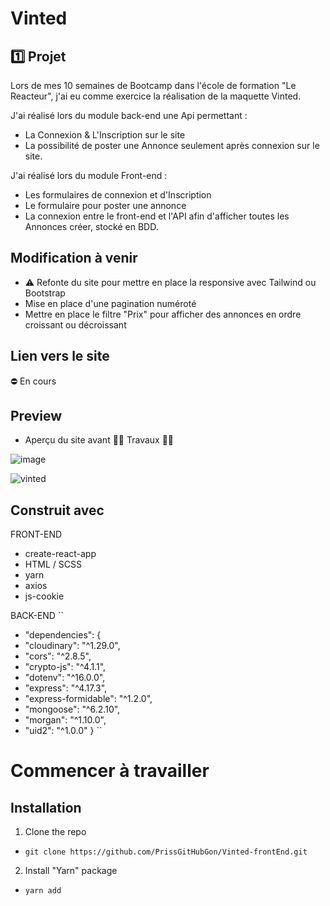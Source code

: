 # Vinted

##  1️⃣ Projet 

Lors de mes 10 semaines de Bootcamp dans l'école de formation "Le Reacteur", j'ai eu comme exercice la réalisation de la maquette Vinted.

J'ai réalisé lors du module back-end une Api permettant :
* La Connexion & L'Inscription sur le site
* La possibilité de poster une Annonce seulement après connexion sur le site.

J'ai réalisé lors du module Front-end :
* Les formulaires de connexion et d'Inscription
* Le formulaire pour poster une annonce
* La connexion entre le front-end et l'API afin d'afficher toutes les Annonces créer, stocké en BDD.

## Modification à venir
* ⚠ Refonte du site pour mettre en place la responsive avec Tailwind ou Bootstrap
* Mise en place d'une pagination numéroté
* Mettre en place le filtre "Prix" pour afficher des annonces en ordre croissant ou décroissant

## Lien vers le site 

⛔ En cours

## Preview 

* Aperçu du site avant 🔨🔨 Travaux 🔨🔨

![image](https://user-images.githubusercontent.com/87413559/182631814-43aa11cf-abab-49aa-aef9-9e3cdaeefef0.png)

![vinted](https://user-images.githubusercontent.com/87413559/182635415-25e40b8f-dca9-4c33-891e-a5ddf91795dd.png)



## Construit avec

FRONT-END
* create-react-app
* HTML / SCSS
* yarn
* axios
* js-cookie

BACK-END
``

* "dependencies": {
* "cloudinary": "^1.29.0",
* "cors": "^2.8.5",
* "crypto-js": "^4.1.1",
* "dotenv": "^16.0.0",
* "express": "^4.17.3",
* "express-formidable": "^1.2.0",
* "mongoose": "^6.2.10",
* "morgan": "^1.10.0",
* "uid2": "^1.0.0"
  }
``

# Commencer à travailler

## Installation

1. Clone the repo
* ``git clone https://github.com/PrissGitHubGon/Vinted-frontEnd.git``
2. Install "Yarn" package
* ``yarn add``
